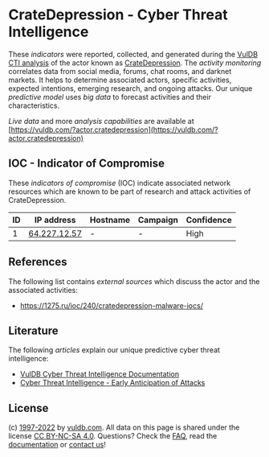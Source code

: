 # CrateDepression - Cyber Threat Intelligence

These _indicators_ were reported, collected, and generated during the [VulDB CTI analysis](https://vuldb.com/?kb.cti) of the actor known as [CrateDepression](https://vuldb.com/?actor.cratedepression). The _activity monitoring_ correlates data from social media, forums, chat rooms, and darknet markets. It helps to determine associated actors, specific activities, expected intentions, emerging research, and ongoing attacks. Our unique _predictive model_ uses _big data_ to forecast activities and their characteristics.

_Live data_ and more _analysis capabilities_ are available at [https://vuldb.com/?actor.cratedepression](https://vuldb.com/?actor.cratedepression)

## IOC - Indicator of Compromise

These _indicators of compromise_ (IOC) indicate associated network resources which are known to be part of research and attack activities of CrateDepression.

ID | IP address | Hostname | Campaign | Confidence
-- | ---------- | -------- | -------- | ----------
1 | [64.227.12.57](https://vuldb.com/?ip.64.227.12.57) | - | - | High

## References

The following list contains _external sources_ which discuss the actor and the associated activities:

* https://1275.ru/ioc/240/cratedepression-malware-iocs/

## Literature

The following _articles_ explain our unique predictive cyber threat intelligence:

* [VulDB Cyber Threat Intelligence Documentation](https://vuldb.com/?kb.cti)
* [Cyber Threat Intelligence - Early Anticipation of Attacks](https://www.scip.ch/en/?labs.20201022)

## License

(c) [1997-2022](https://vuldb.com/?kb.changelog) by [vuldb.com](https://vuldb.com/?kb.about). All data on this page is shared under the license [CC BY-NC-SA 4.0](https://creativecommons.org/licenses/by-nc-sa/4.0/). Questions? Check the [FAQ](https://vuldb.com/?kb.faq), read the [documentation](https://vuldb.com/?kb) or [contact us](https://vuldb.com/?contact)!
